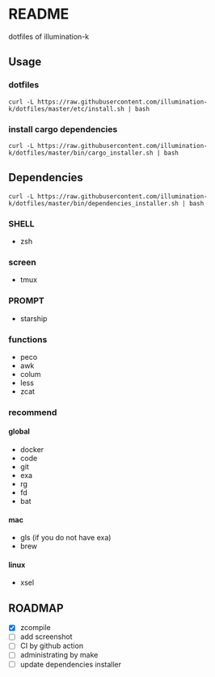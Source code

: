# README

dotfiles of illumination-k

## Usage

### dotfiles

```
curl -L https://raw.githubusercontent.com/illumination-k/dotfiles/master/etc/install.sh | bash
```

### install cargo dependencies

```
curl -L https://raw.githubusercontent.com/illumination-k/dotfiles/master/bin/cargo_installer.sh | bash
```


## Dependencies

```
curl -L https://raw.githubusercontent.com/illumination-k/dotfiles/master/bin/dependencies_installer.sh | bash
```

### SHELL
- zsh

### screen
- tmux

### PROMPT
- starship

### functions
- peco
- awk
- colum
- less
- zcat

### recommend

#### global
- docker
- code
- git
- exa
- rg
- fd
- bat

#### mac
- gls (if you do not have exa)
- brew

#### linux
- xsel

## ROADMAP

- [x] zcompile
- [ ] add screenshot
- [ ] CI by github action
- [ ] administrating by make
- [ ] update dependencies installer